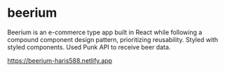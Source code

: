 # beerium

Beerium is an e-commerce type app built in React while following a compound component design pattern, prioritizing reusability. Styled with styled components.
Used Punk API to receive beer data.

https://beerium-haris588.netlify.app
